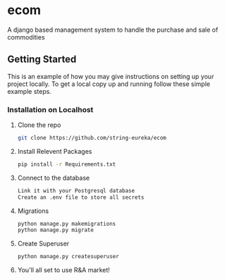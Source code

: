 # ecom
A django  based management system to handle the purchase and sale of commodities 

<!-- GETTING STARTED -->
## Getting Started

This is an example of how you may give instructions on setting up your project locally.
To get a local copy up and running follow these simple example steps.

### Installation on Localhost

1. Clone the repo
   ```sh
   git clone https://github.com/string-eureka/ecom
   ```
2. Install Relevent Packages
   ```sh
   pip install -r Requirements.txt 
   ```
3. Connect to the database 
   ```sh
   Link it with your Postgresql database
   Create an .env file to store all secrets
   ```
4. Migrations 
   ```sh
   python manage.py makemigrations
   python manage.py migrate
   ```
5. Create Superuser
   ```sh
   python manage.py createsuperuser
   ```
6. You'll all set to use R&A market!
